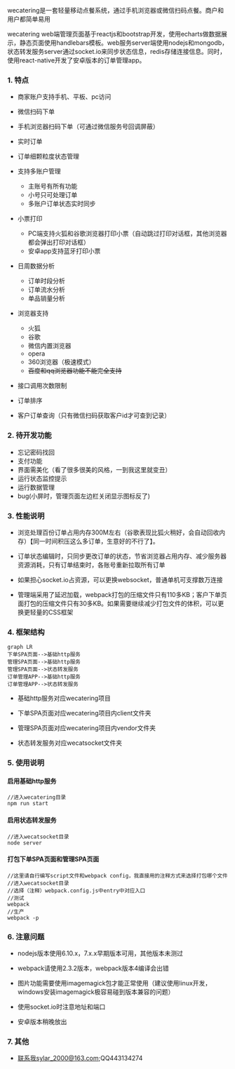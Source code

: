 wecatering是一套轻量移动点餐系统，通过手机浏览器或微信扫码点餐。商户和用户都简单易用

wecatering web端管理页面基于reactjs和bootstrap开发，使用echarts做数据展示，静态页面使用handlebars模板。web服务server端使用nodejs和mongodb，状态转发服务server通过socket.io来同步状态信息，redis存储连接信息。同时，使用react-native开发了安卓版本的订单管理app。

### 1. 特点
- 商家账户支持手机、平板、pc访问
- 微信扫码下单
- 手机浏览器扫码下单（可通过微信服务号回调屏蔽）
- 实时订单
- 订单细颗粒度状态管理

- 支持多账户管理
  - 主账号有所有功能
  - 小号只可处理订单
  - 多账户订单状态实时同步

- 小票打印
  - PC端支持火狐和谷歌浏览器打印小票（自动跳过打印对话框，其他浏览器都会弹出打印对话框）
  - 安卓app支持蓝牙打印小票
  
- 日周数据分析
  - 订单时段分析
  - 订单流水分析
  - 单品销量分析
  
- 浏览器支持  
  - 火狐
  - 谷歌
  - 微信内置浏览器
  - opera
  - 360浏览器（极速模式）
  - ~~百度和qq浏览器功能不能完全支持~~

- 接口调用次数限制 
- 订单排序
- 客户订单查询（只有微信扫码获取客户id才可查到记录）

### 2. 待开发功能
- 忘记密码找回
- 支付功能
- 界面需美化（看了很多很美的风格，一到我这里就变丑）
- 运行状态监控提示
- 运行数据管理
- bug(小屏时，管理页面左边栏关闭显示图标反了)

### 3. 性能说明
- 浏览处理百份订单占用内存300M左右（谷歌表现比狐火稍好，会自动回收内存）【同一时间积压这么多订单，生意好的不行了】。

- 订单状态编辑时，只同步更改订单的状态，节省浏览器占用内存、减少服务器资源消耗，只有订单结束时，各账号重新拉取所有订单
- 如果担心socket.io占资源，可以更换websocket，普通单机可支撑数万连接
- 管理端采用了延迟加载，webpack打包的压缩文件只有110多KB；客户下单页面打包的压缩文件只有30多KB。如果需要继续减少打包文件的体积，可以更换更轻量的CSS框架

### 4. 框架结构

```
graph LR
下单SPA页面-->基础http服务
管理SPA页面-->基础http服务
管理SPA页面-->状态转发服务
订单管理APP-->基础http服务
订单管理APP-->状态转发服务
```
- 基础http服务对应wecatering项目

- 下单SPA页面对应wecatering项目内client文件夹
 
- 管理SPA页面对应wecatering项目内vendor文件夹

- 状态转发服务对应wecatsocket文件夹



### 5. 使用说明

#### 启用基础http服务

```
//进入wecatering目录
npm run start
```
#### 启用状态转发服务
```
//进入wecatsocket目录
node server
```
#### 打包下单SPA页面和管理SPA页面
```
//这里请自行编写script文件和webpack config，我直接用的注释方式来选择打包哪个文件
//进入wecatsocket目录
//选择（注释）webpack.config.js中entry中对应入口
//测试
webpack
//生产
webpack -p
```


### 6. 注意问题
- nodejs版本使用6.10.x，7.x.x早期版本可用，其他版本未测过

- webpack请使用2.3.2版本，webpack版本4编译会出错

- 图片功能需要使用imagemagick包才能正常使用（建议使用linux开发， windows安装imagemagick极容易碰到版本兼容的问题）

- 使用socket.io时注意地址和端口

- 安卓版本稍晚放出

### 7. 其他
- 联系我sylar_2000@163.com;QQ443134274